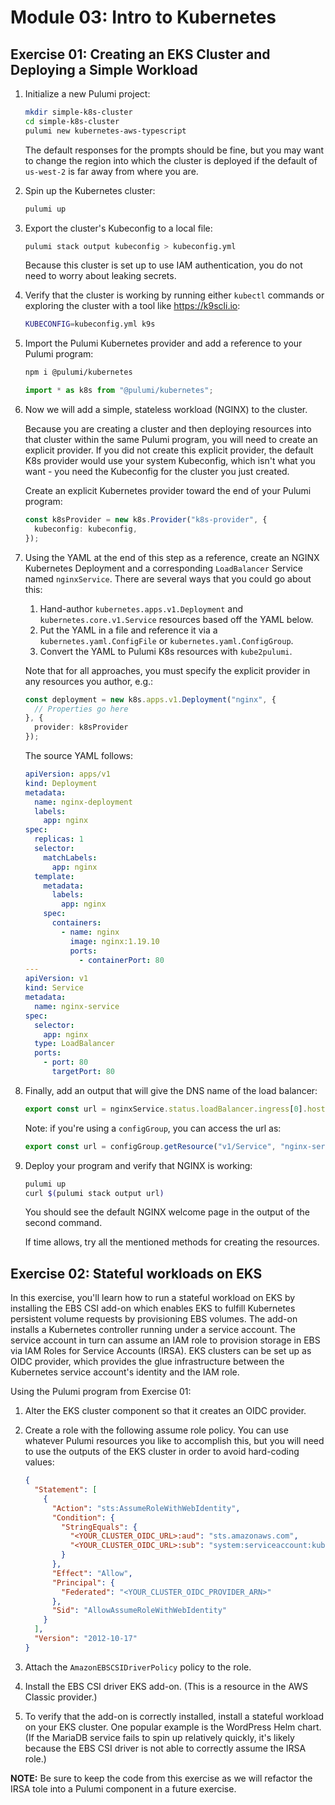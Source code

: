 # Module 03: Intro to Kubernetes

## Exercise 01: Creating an EKS Cluster and Deploying a Simple Workload

1. Initialize a new Pulumi project:

    ```bash
    mkdir simple-k8s-cluster
    cd simple-k8s-cluster
    pulumi new kubernetes-aws-typescript 
    ```

    The default responses for the prompts should be fine, but you may want to change the region into which the cluster is deployed if the default of `us-west-2` is far away from where you are.

1. Spin up the Kubernetes cluster:

    ```bash
    pulumi up
    ```

1. Export the cluster's Kubeconfig to a local file:

    ```bash
    pulumi stack output kubeconfig > kubeconfig.yml
    ```

    Because this cluster is set up to use IAM authentication, you do not need to worry about leaking secrets.

1. Verify that the cluster is working by running either `kubectl` commands or exploring the cluster with a tool like <https://k9scli.io>:

    ```bash
    KUBECONFIG=kubeconfig.yml k9s
    ```

1. Import the Pulumi Kubernetes provider and add a reference to your Pulumi program:

    ```bash
    npm i @pulumi/kubernetes
    ```

    ```typescript
    import * as k8s from "@pulumi/kubernetes";
    ```

1. Now we will add a simple, stateless workload (NGINX) to the cluster.

    Because you are creating a cluster and then deploying resources into that cluster within the same Pulumi program, you will need to create an explicit provider. If you did not create this explicit provider, the default K8s provider would use your system Kubeconfig, which isn't what you want - you need the Kubeconfig for the cluster you just created.

    Create an explicit Kubernetes provider toward the end of your Pulumi program:

    ```typescript
    const k8sProvider = new k8s.Provider("k8s-provider", {
      kubeconfig: kubeconfig,
    });
    ```

1. Using the YAML at the end of this step as a reference, create an NGINX Kubernetes Deployment and a corresponding `LoadBalancer` Service named `nginxService`. There are several ways that you could go about this:

    1. Hand-author `kubernetes.apps.v1.Deployment` and `kubernetes.core.v1.Service` resources based off the YAML below.
    1. Put the YAML in a file and reference it via a `kubernetes.yaml.ConfigFile` or `kubernetes.yaml.ConfigGroup`.
    1. Convert the YAML to Pulumi K8s resources with `kube2pulumi`.

    Note that for all approaches, you must specify the explicit provider in any resources you author, e.g.:

    ```typescript
    const deployment = new k8s.apps.v1.Deployment("nginx", {
      // Properties go here
    }, {
      provider: k8sProvider
    });
    ```

    The source YAML follows:

    ```yaml
    apiVersion: apps/v1
    kind: Deployment
    metadata:
      name: nginx-deployment
      labels:
        app: nginx
    spec:
      replicas: 1
      selector:
        matchLabels:
          app: nginx
      template:
        metadata:
          labels:
            app: nginx
        spec:
          containers:
            - name: nginx
              image: nginx:1.19.10
              ports:
                - containerPort: 80
    ---
    apiVersion: v1
    kind: Service
    metadata:
      name: nginx-service
    spec:
      selector:
        app: nginx
      type: LoadBalancer
      ports:
        - port: 80
          targetPort: 80
    ```

1. Finally, add an output that will give the DNS name of the load balancer:

    ```typescript
    export const url = nginxService.status.loadBalancer.ingress[0].hostname;
    ```

    Note: if you're using a `configGroup`, you can access the url as:

    ```typescript
    export const url = configGroup.getResource("v1/Service", "nginx-service").status.loadBalancer.ingress[0].hostname;
    ```

1. Deploy your program and verify that NGINX is working:

    ```bash
    pulumi up
    curl $(pulumi stack output url)
    ```

    You should see the default NGINX welcome page in the output of the second command.

    If time allows, try all the mentioned methods for creating the resources.

## Exercise 02: Stateful workloads on EKS

In this exercise, you'll learn how to run a stateful workload on EKS by installing the EBS CSI add-on which enables EKS to fulfill Kubernetes persistent volume requests by provisioning EBS volumes. The add-on installs a Kubernetes controller running under a service account. The service account in turn can assume an IAM role to provision storage in EBS via IAM Roles for Service Accounts (IRSA). EKS clusters can be set up as OIDC provider, which provides the glue infrastructure between the Kubernetes service account's identity and the IAM role.

Using the Pulumi program from Exercise 01:

1. Alter the EKS cluster component so that it creates an OIDC provider.
1. Create a role with the following assume role policy. You can use whatever Pulumi resources you like to accomplish this, but you will need to use the outputs of the EKS cluster in order to avoid hard-coding values:

    ```json
    {
      "Statement": [
        {
          "Action": "sts:AssumeRoleWithWebIdentity",
          "Condition": {
            "StringEquals": {
              "<YOUR_CLUSTER_OIDC_URL>:aud": "sts.amazonaws.com",
              "<YOUR_CLUSTER_OIDC_URL>:sub": "system:serviceaccount:kube-system:ebs-csi-controller-sa"
            }
          },
          "Effect": "Allow",
          "Principal": {
            "Federated": "<YOUR_CLUSTER_OIDC_PROVIDER_ARN>"
          },
          "Sid": "AllowAssumeRoleWithWebIdentity"
        }
      ],
      "Version": "2012-10-17"
    }
    ```

1. Attach the `AmazonEBSCSIDriverPolicy` policy to the role.
1. Install the EBS CSI driver EKS add-on. (This is a resource in the AWS Classic provider.)
1. To verify that the add-on is correctly installed, install a stateful workload on your EKS cluster. One popular example is the WordPress Helm chart. (If the MariaDB service fails to spin up relatively quickly, it's likely because the EBS CSI driver is not able to correctly assume the IRSA role.)

**NOTE:** Be sure to keep the code from this exercise as we will refactor the IRSA tole into a Pulumi component in a future exercise.
